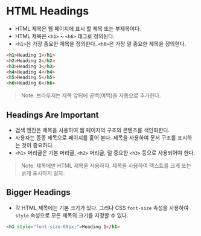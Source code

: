 # HTML Headings
- HTML 제목은 웹 페이지에 표시 할 제목 또는 부제목이다.
- HTML 제목은 `<h1>` ~ `<h6>` 태그로 정의된다.
- `<h1>`은 가장 중요한 제목을 정의한다. `<h6>`은 가장 덜 중요한 제목을 정의한다.
```html
<h1>Heading 1</h1>
<h2>Heading 2</h2>
<h3>Heading 3</h3>
<h4>Heading 4</h4>
<h5>Heading 5</h5>
<h6>Heading 6</h6>
```
> Note: 브라우저는 제목 앞뒤에 공백(여백)을 자동으로 추가한다.

## Headings Are Important
- 검색 엔진은 제목을 사용하여 웹 페이지의 구조와 콘텐츠를 색인화한다.
- 사용자는 종종 제목으로 페이지를 훑어 본다. 제목을 사용하여 문서 구조를 표시하는 것이 중요하다.
- `<h1>` 머리글은 기본 머리글, `<h2>` 머리글, 덜 중요한 `<h3>` 등으로 사용되어야 한다.
> Note: 제목에만 HTML 제목을 사용하자. 제목을 사용하여 텍스트를 크게 또는 굵게 표시하지 말자.

## Bigger Headings
- 각 HTML 제목에는 기본 크기가 있다. 그러나 CSS `font-size` 속성을 사용하여 `style` 속성으로 모든 제목의 크기를 지정할 수 있다.
```html
<h1 style="font-size:60px;">Heading 1</h1>
```